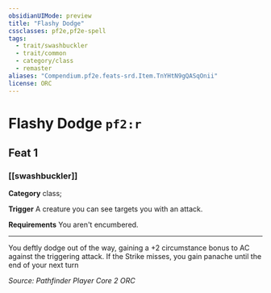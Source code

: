 ```yaml
---
obsidianUIMode: preview
title: "Flashy Dodge"
cssclasses: pf2e,pf2e-spell
tags:
  - trait/swashbuckler
  - trait/common
  - category/class
  - remaster
aliases: "Compendium.pf2e.feats-srd.Item.TnYHtN9gQASqOnii"
license: ORC
---
```

# Flashy Dodge `pf2:r`
## Feat 1
### [[swashbuckler]]

**Category** class; 




**Trigger** A creature you can see targets you with an attack.

**Requirements** You aren't encumbered.

* * *

You deftly dodge out of the way, gaining a +2 circumstance bonus to AC against the triggering attack. If the Strike misses, you gain panache until the end of your next turn

*Source: Pathfinder Player Core 2*
*ORC*